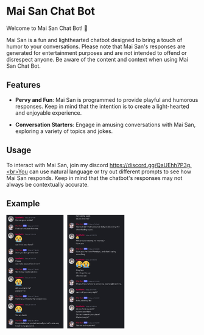 # Mai San Chat Bot

Welcome to Mai San Chat Bot! 🤖

Mai San is a fun and lighthearted chatbot designed to bring a touch of humor to your conversations. Please note that Mai San's responses are generated for entertainment purposes and are not intended to offend or disrespect anyone. Be aware of the content and context when using Mai San Chat Bot.

## Features

- **Pervy and Fun**: Mai San is programmed to provide playful and humorous responses. Keep in mind that the intention is to create a light-hearted and enjoyable experience.

- **Conversation Starters**: Engage in amusing conversations with Mai San, exploring a variety of topics and jokes.

## Usage

To interact with Mai San, join my discord https://discord.gg/QaUEhh7P3g.<br>You can use natural language or try out different prompts to see how Mai San responds. Keep in mind that the chatbot's responses may not always be contextually accurate.

## Example
<div style="display:flex;">
    <img src="mai-san1.jpg" alt="Mai San Response 1" style="width:150px; margin-right:10px;">
    <img src="mai-san2.png" alt="Mai San Response 2" style="width:150px;">
</div>

